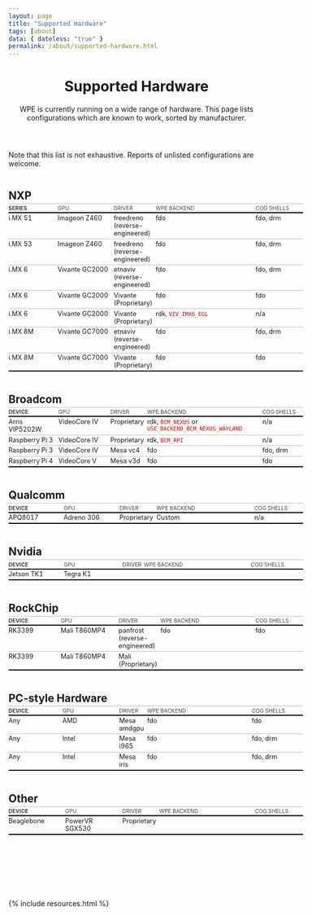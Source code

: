 ```yaml
---
layout: page
title: "Supported Hardware"
tags: [about] 
data: { dateless: "true" }
permalink: /about/supported-hardware.html 
--- 
```

<style type="text/css">
.tables {
	padding-bottom: 8em;
}

.tables h2 {
	font-size: 1.5em;
	margin-block: 2em 0.125em;
}
.tables code {
	color: #C00;
}
table, table thead, table th, table tbody tr:nth-child(n) {
	background: transparent;
	border: none;
}
table {
	width: 115%;
	table-layout: fixed;
	border-collapse: separate;
	border-spacing: 0;
	font-size: 90%;
	border-bottom: 2px solid black;
	margin: 0;
}
table thead tr :nth-child(1) {
	width: 18ch;
}
table thead tr :nth-child(2) {
	width: 21ch;
}
table thead tr :nth-child(4) {
	width: 40ch;
}
table thead tr :nth-child(5) {
	width: 18ch;
}
table :is(thead, tbody) tr > * {
	padding-left: 0;
	vertical-align: top;
}
table thead tr > * {
	padding-block: 0.25em 1px;
	border-top: 1px solid silver;
	border-bottom: 2px solid black;
	font-size: smaller;
	font-weight: 400;
	text-transform: uppercase;
	text-align: left;
	color: #444;
}
table thead tr > th:first-child {
	font-weight: 700;
}
table tbody tr:nth-child(n + 2) > * {
	border-top: 1px solid silver;
}
</style>
<header class="page">

# Supported Hardware

WPE is currently running on a wide range of hardware. This page lists configurations which are known to work, sorted by manufacturer.

</header>

<section class="tables">

Note that this list is not exhaustive. Reports of unlisted configurations are welcome.

## NXP

| Series  | GPU            | Driver      | WPE Backend | Cog Shells |
|---------|----------------|-------------|-------------|------------|
| i&period;MX 51 | Imageon Z460   | freedreno (reverse-engineered) | fdo | fdo, drm |
| i&period;MX 53 | Imageon Z460   | freedreno (reverse-engineered) | fdo | fdo, drm |
| i&period;MX 6  | Vivante GC2000 | etnaviv (reverse-engineered) | fdo | fdo, drm |
| i&period;MX 6  | Vivante GC2000 | Vivante (Proprietary) | fdo | fdo |
| i&period;MX 6  | Vivante GC2000 | Vivante (Proprietary) | rdk, `VIV_IMX6_EGL` | n/a |
| i&period;MX 8M | Vivante GC7000 | etnaviv (reverse-engineered) | fdo | fdo, drm |
| i&period;MX 8M | Vivante GC7000 | Vivante (Proprietary) | fdo | fdo |

## Broadcom

| Device         | GPU | Driver | WPE Backend | Cog Shells |
|----------------|-----|--------|-------------|------------|
| Arris VIP5202W | VideoCore IV | Proprietary | rdk, `BCM_NEXUS` or `USE_BACKEND_BCM_NEXUS_WAYLAND` | n/a |
| Raspberry Pi 3 | VideoCore IV | Proprietary | rdk, `BCM_RPI` | n/a |
| Raspberry Pi 3 | VideoCore IV | Mesa vc4    | fdo | fdo, drm |
| Raspberry Pi 4 | VideoCore V  | Mesa v3d    | fdo | fdo |


## Qualcomm

| Device  | GPU | Driver | WPE Backend | Cog Shells |
|---------|-----|--------|-------------|------------|
| APQ8017 | Adreno 306 | Proprietary | Custom  | n/a |


## Nvidia

| Device | GPU | Driver | WPE Backend | Cog Shells |
|--------|-----|--------|-------------|------------|
| Jetson TK1 | Tegra K1 | | |


## RockChip

| Device | GPU          | Driver | WPE Backend | Cog Shells |
|--------|--------------|--------|-------------|------------|
| RK3399 | Mali T860MP4 | panfrost (reverse-engineered) | fdo | fdo |
| RK3399 | Mali T860MP4 | Mali (Proprietary) | | |


## PC-style Hardware

| Device | GPU | Driver | WPE Backend | Cog Shells |
|--------|-----|--------|-------------|------------|
| Any | AMD | Mesa amdgpu | fdo | fdo |
| Any | Intel | Mesa i965 | fdo | fdo, drm   |
| Any | Intel | Mesa iris | fdo | fdo, drm   |


## Other

| Device | GPU | Driver | WPE Backend | Cog Shells |
|--------|-----|--------|-------------|------------|
| Beaglebone | PowerVR SGX530 | Proprietary | | |

</section>

{% include resources.html %}